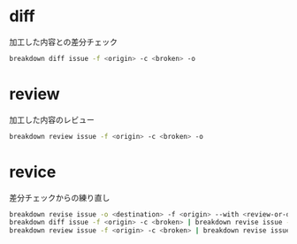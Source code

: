 # diff

加工した内容との差分チェック

```bash
breakdown diff issue -f <origin> -c <broken> -o
```

# review

加工した内容のレビュー

```bash
breakdown review issue -f <origin> -c <broken> -o
```

# revice

差分チェックからの練り直し

```bash
breakdown revise issue -o <destination> -f <origin> --with <review-or-diff>
breakdown diff issue -f <origin> -c <broken> | breakdown revise issue -o <destination> -f <origin>
breakdown review issue -f <origin> -c <broken> | breakdown revise issue -o <destination> -f <origin>
```
